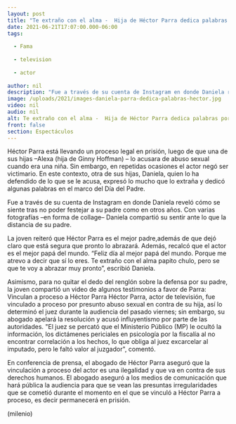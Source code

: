 ```yaml
---
layout: post
title: "Te extraño con el alma -  Hija de Héctor Parra dedica palabras por Día del Padre; asegura es inocente"
date: 2021-06-21T17:07:00.000-06:00
tags:
  
  - Fama
  
  - television
  
  - actor
  
author: nil
description: "Fue a través de su cuenta de Instagram en donde Daniela reveló cómo se siente tras no poder festejar a su padre como en otros años. Con varias fotografías –en forma de collage– la joven recordó a Héctor Parra. "
image: /uploads/2021/images-daniela-parra-dedica-palabras-hector.jpg
video: nil
audio: nil
alt: Te extraño con el alma -  Hija de Héctor Parra dedica palabras por Día del Padre; asegura es inocente
front: false
section: Espectáculos
---
```


Héctor Parra está llevando un proceso legal en prisión, luego de que una de sus hijas –Alexa (hija de Ginny Hoffman) – lo acusara de abuso sexual cuando era una niña. Sin embargo, en repetidas ocasiones el actor negó ser victimario. En este contexto, otra de sus hijas, Daniela, quien lo ha defendido de lo que se le acusa, expresó lo mucho que lo extraña y dedicó algunas palabras en el marco del Día del Padre.

Fue a través de su cuenta de Instagram en donde Daniela reveló cómo se siente tras no poder festejar a su padre como en otros años. Con varias fotografías –en forma de collage– Daniela compartió su sentir ante lo que la distancia de su padre.  

La joven reiteró que Héctor Parra es el mejor padre,además de que dejó claro que está segura que pronto lo abrazará. Además, recalcó que el actor es el mejor papá del mundo. “Feliz día al mejor papá del mundo. Porque me atrevo a decir que sí lo eres. Te extraño con el alma papito chulo, pero se que te voy a abrazar muy pronto”, escribió Daniela. 

Asimismo, para no quitar el dedo del renglón sobre la defensa por su padre, la joven compartió un video de algunos testimonios a favor de Parra: 
Vinculan a proceso a Héctor Parra  Héctor Parra, actor de televisión, fue vinculado a proceso por presunto abuso sexual en contra de su hija, así lo determinó el juez durante la audiencia del pasado viernes; sin embargo, su abogado apelará la resolución y acusó influyentismo por parte de las autoridades.  "El juez se percató que el Ministerio Público (MP) le ocultó la información, los dictámenes periciales en psicología por la fiscalía al no encontrar correlación a los hechos, lo que obliga al juez excarcelar al imputado, pero le faltó valor al juzgador", comentó.  

​En conferencia de prensa, el abogado de Héctor Parra aseguró que la vinculación a proceso del actor es una ilegalidad y que va en contra de sus derechos humanos.  El abogado aseguró a los medios de comunicación que hará pública la audiencia para que se vean las presuntas irregularidades que se cometió durante el momento en el que se vinculó a Héctor Parra a proceso, es decir permanecerá en prisión. 

(milenio)